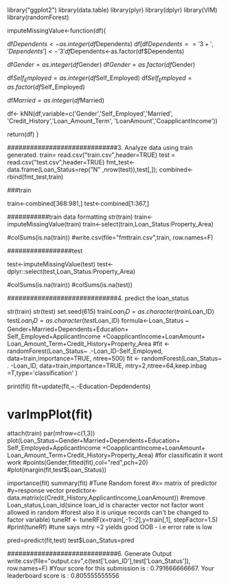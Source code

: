 library("ggplot2")
library(data.table)
library(plyr)
library(dplyr)
library(VIM)
library(randomForest)


imputeMissingValue<-function(df){

  df$Dependents<-as.integer(df$Dependents)
  df[df$Dependents=='3+','Dependents'] <- '3'
  df$Dependents<-as.factor(df$Dependents)
  
  df$Gender=as.integer(df$Gender)
  df$Gender=as.factor(df$Gender)

  df$Self_Employed=as.integer(df$Self_Employed)
  df$Self_Employed=as.factor(df$Self_Employed)
  
  df$Married=as.integer(df$Married)
  
  df<- kNN(df,variable=c('Gender','Self_Employed','Married',
                         'Credit_History','Loan_Amount_Term',
                         'LoanAmount','CoapplicantIncome'))
  
  return(df)
}

#############################3. Analyze data using train generated.
train= read.csv("train.csv",header=TRUE)
test = read.csv("test.csv",header=TRUE)
fmt_test<-data.frame(Loan_Status=rep("N" ,nrow(test)),test[,]); 
combined<-rbind(fmt_test,train)

###train

train<-combined[368:981,]
test<-combined[1:367,]



###########train data formatting
str(train)
train<-imputeMissingValue(train)
train<-select(train,Loan_Status:Property_Area)


#colSums(is.na(train))
#write.csv(file="fmttrain.csv",train, row.names=F)

#################test

test<-imputeMissingValue(test)
test<-dplyr::select(test,Loan_Status:Property_Area)

#colSums(is.na(train))
#colSums(is.na(test))

#############################4. predict the loan_status

str(train)
str(test)
set.seed(615)
train$Loan_ID= as.character(train$Loan_ID)
test$Loan_ID= as.character(test$Loan_ID)
formula<-Loan_Status ~ Gender+Married+Dependents+Education+ 
  Self_Employed+ApplicantIncome +CoapplicantIncome+LoanAmount+
  Loan_Amount_Term+Credit_History+Property_Area
#fit <-randomForest(Loan_Status~ .-Loan_ID-Self_Employed, data=train,importance=TRUE, ntree=500)
fit <- randomForest(Loan_Status~ . -Loan_ID, data=train,importance=TRUE, mtry=2,ntree=64,keep.inbag	=T,type='classification'
)

print(fit)
fit=update(fit,~.-Education-Depdendents)
# varImpPlot(fit)
attach(train)
par(mfrow=c(1,3))
plot(Loan_Status~Gender+Married+Dependents+Education+ 
       Self_Employed+ApplicantIncome +CoapplicantIncome+LoanAmount+
       Loan_Amount_Term+Credit_History+Property_Area)
#for classificatin it wont work
#points(Gender,fitted(fit),col="red",pch=20)
#plot(margin(fit,test$Loan_Status))

importance(fit)
summary(fit)
#Tune Random forest
#x= matrix of predictor
#y=response vector
predictor<- data.matrix(c(Credit_History,ApplicantIncome,LoanAmount))
#remove Loan_status,Loan_id(since loan_id is character vector not factor wont allowed in random #forest also it is unique records can't be changed to factor  variable)
tuneRf <- tuneRF(x=train[,-1:-2],y=train[,1], stepFactor=1.5)
#print(tuneRf)
#tune says mtry =2 yields good  OOB - i.e error rate is low

pred=predict(fit,test)
test$Loan_Status=pred

#############################6. Generate Output
write.csv(file="output.csv",c(test['Loan_ID'],test['Loan_Status']), row.names=F)
#Your score for this submission is : 0.791666666667. Your leaderboard score is : 0.805555555556

